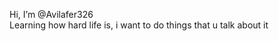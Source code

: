Hi, I’m @Avilafer326<br>
Learning how hard life is, i want to do things that u talk about it

<!---
Avilafer326/Avilafer326 is a ✨ special ✨ repository because its `README.md` (this file) appears on your GitHub profile.
You can click the Preview link to take a look at your changes.
--->
